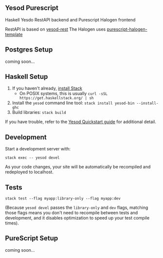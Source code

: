 ## Yesod Purescript
Haskell Yesdo RestAPI backend and Purescript Halogen frontend

RestAPI is based on [yesod-rest](https://github.com/psibi/yesod-rest)
The Halogen uses [purescript-halogen-template](https://github.com/vladciobanu/purescript-halogen-example)


## Postgres Setup
coming soon...


## Haskell Setup

1. If you haven't already, [install Stack](https://haskell-lang.org/get-started)
	* On POSIX systems, this is usually `curl -sSL https://get.haskellstack.org/ | sh`
2. Install the `yesod` command line tool: `stack install yesod-bin --install-ghc`
3. Build libraries: `stack build`

If you have trouble, refer to the [Yesod Quickstart guide](https://www.yesodweb.com/page/quickstart) for additional detail.

## Development

Start a development server with:

```
stack exec -- yesod devel
```

As your code changes, your site will be automatically be recompiled and redeployed to localhost.

## Tests

```
stack test --flag myapp:library-only --flag myapp:dev
```

(Because `yesod devel` passes the `library-only` and `dev` flags, matching those flags means you don't need to recompile between tests and development, and it disables optimization to speed up your test compile times).

## PureScript Setup
coming soon...
